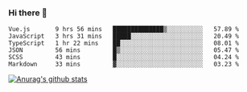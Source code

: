 ### Hi there 👋



<!--
**webB1an/webB1an** is a ✨ _special_ ✨ repository because its `README.md` (this file) appears on your GitHub profile.

Here are some ideas to get you started:

- 🔭 I’m currently working on ...
- 🌱 I’m currently learning ...
- 👯 I’m looking to collaborate on ...
- 🤔 I’m looking for help with ...
- 💬 Ask me about ...
- 📫 How to reach me: ...
- 😄 Pronouns: ...
- ⚡ Fun fact: ...
-->

<!--START_SECTION:waka-->

```text
Vue.js       9 hrs 56 mins   ██████████████▒░░░░░░░░░░   57.89 %
JavaScript   3 hrs 31 mins   █████░░░░░░░░░░░░░░░░░░░░   20.49 %
TypeScript   1 hr 22 mins    ██░░░░░░░░░░░░░░░░░░░░░░░   08.01 %
JSON         56 mins         █▒░░░░░░░░░░░░░░░░░░░░░░░   05.47 %
SCSS         43 mins         █░░░░░░░░░░░░░░░░░░░░░░░░   04.24 %
Markdown     33 mins         ▓░░░░░░░░░░░░░░░░░░░░░░░░   03.23 %
```

<!--END_SECTION:waka-->


[![Anurag's github stats](https://github-readme-stats.vercel.app/api?username=webB1an&show_icons=true&theme=radical)](https://github.com/anuraghazra/github-readme-stats)

